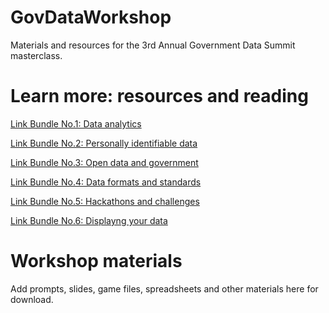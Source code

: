 # GovDataWorkshop
Materials and resources for the 3rd Annual Government Data Summit masterclass.

# Learn more: resources and reading
[Link Bundle No.1: Data analytics](https://github.com/helenensikat/GovDataWorkshop/blob/master/%5B1%5D%20Link%20Bundle:%20Data%20analytics)

[Link Bundle No.2: Personally identifiable data](https://github.com/helenensikat/GovDataWorkshop/blob/master/%5B2%5D%20Link%20Bundle:%20Personally%20identifiable%20data)

[Link Bundle No.3: Open data and government](https://github.com/helenensikat/GovDataWorkshop/blob/master/%5B3%5D%20Link%20Bundle:%20Open%20data%20and%20government)

[Link Bundle No.4: Data formats and standards](https://github.com/helenensikat/GovDataWorkshop/blob/master/%5B4%5D%20Link%20Bundle:%20Data%20formats%20and%20standards)

[Link Bundle No.5: Hackathons and challenges](https://github.com/helenensikat/GovDataWorkshop/blob/master/%5B5%5D%20Link%20Bundle:%20Hackathons%20and%20challenges)

[Link Bundle No.6: Displayng your data](https://github.com/helenensikat/GovDataWorkshop/blob/master/%5B6%5D%20Link%20Bundle:%20Displaying%20your%20data)

# Workshop materials
Add prompts, slides, game files, spreadsheets and other materials here for download.
